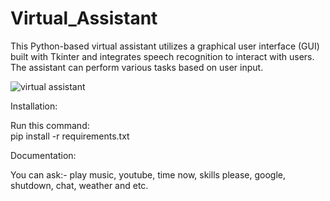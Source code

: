 # Virtual_Assistant
This Python-based virtual assistant utilizes a graphical user interface (GUI) built with Tkinter and integrates speech recognition to interact with users. The assistant can perform various tasks based on user input.



![virtual assistant](https://github.com/janithScript/Virtual_Assistant/assets/127806197/8a70e336-154e-4ed4-a0e9-368bb59f8d81)


Installation:            


Run this command:           
pip install -r requirements.txt


Documentation:           

You can ask:- play music, youtube, time now, skills please, google, shutdown, chat, weather and etc.
